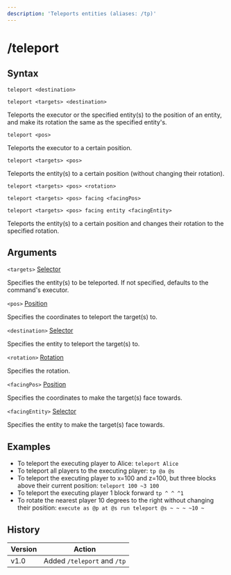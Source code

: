 ```yaml
---
description: 'Teleports entities (aliases: /tp)'
---
```


# /teleport

## Syntax

`teleport <destination>`

`teleport <targets> <destination>`

Teleports the executor or the specified entity(s) to the position of an entity, and make its rotation the same as the specified entity's.

`teleport <pos>`

Teleports the executor to a certain position.

`teleport <targets> <pos>`

Teleports the entity(s) to a certain position (without changing their rotation).

`teleport <targets> <pos> <rotation>`

`teleport <targets> <pos> facing <facingPos>`

`teleport <targets> <pos> facing entity <facingEntity>`

Teleports the entity(s) to a certain position and changes their rotation to the specified rotation.

## Arguments

`<targets>` [Selector](../data-types.md#selector)

Specifies the entity(s) to be teleported. If not specified, defaults to the command's executor.

`<pos>` [Position](../data-types.md#position)

Specifies the coordinates to teleport the target(s) to.

`<destination>` [Selector](../data-types.md#selector)

Specifies the entity to teleport the target(s) to.

`<rotation>` [Rotation](../data-types.md#rotation)

Specifies the rotation.

`<facingPos>` [Position](../data-types.md#position)

Specifies the coordinates to make the target(s) face towards.

`<facingEntity>` [Selector](../data-types.md#selector)

Specifies the entity to make the target(s) face towards.

## Examples

* To teleport the executing player to Alice: `teleport Alice`
* To teleport all players to the executing player: `tp @a @s`
* To teleport the executing player to x=100 and z=100, but three blocks above their current position: `teleport 100 ~3 100`
* To teleport the executing player 1 block forward `tp ^ ^ ^1`
* To rotate the nearest player 10 degrees to the right without changing their position: `execute as @p at @s run teleport @s ~ ~ ~ ~10 ~`

## History

| Version | Action                      |
| ------- | --------------------------- |
| v1.0    | Added `/teleport` and `/tp` |
